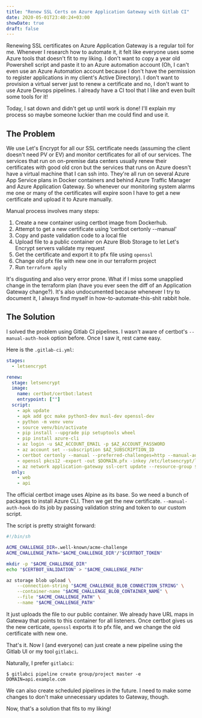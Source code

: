 ```yaml
---
title: "Renew SSL Certs on Azure Application Gateway with Gitlab CI"
date: 2020-05-01T23:40:24+03:00
showDate: true
draft: false
---
```


Renewing SSL certificates on Azure Application Gateway is a regular toil for
me. Whenever I research how to automate it, it felt like everyone uses some
Azure tools that doesn't fit to my liking. I don't want to copy a year old
Powershell script and paste it to an Azure automation account (Oh, I can't even
use an Azure Automation account because I don't have the permission to register
applications in my client's Active Directory). I don't want to provision a
virtual server just to renew a certificate and no, I don't want to use Azure
Devops pipelines. I already have a CI tool that I like and even built some
tools for it!

Today, I sat down and didn't get up until work is done! I'll explain my process so
maybe someone luckier than me could find and use it.

## The Problem

We use Let's Encrypt for all our SSL certificate needs (assuming the client
doesn't need PV or EV) and monitor certificates for all of our services. The
services that run on on-premise data centers usually renew their certificates
with good old cron but the services that runs on Azure doesn't have a virtual
machine that I can ssh into. They're all run on several Azure App Service plans
in Docker containers and behind Azure Traffic Manager and Azure Application
Gateway. So whenever our monitoring system alarms me one or many of the
certificates will expire soon I have to get a new certificate and upload it to
Azure manually.

Manual process involves many steps:

1. Create a new container using certbot image from Dockerhub.
2. Attempt to get a new certificate using ‘certbot certonly --manual'
3. Copy and paste validation code to a local file
4. Upload file to a public container on Azure Blob Storage to let Let's Encrypt servers validate my request
5. Get the certificate and export it to pfx file using `openssl`
7. Change old pfx file with new one in our terraform project
8. Run `terraform apply`

It's disgusting and also very error prone. What if I miss some unapplied change
in the terraform plan (have you ever seen the diff of an Application Gateway
change?). It's also undocumented because whenever I try to document it, I
always find myself in how-to-automate-this-shit rabbit hole.

## The Solution

I solved the problem using Gitlab CI pipelines. I wasn't aware of certbot's
`--manual-auth-hook` option before. Once I saw it, rest came easy.

Here is the `.gitlab-ci.yml`:

```yaml
stages:
  - letsencrypt

renew:
  stage: letsencrypt
  image:
    name: certbot/certbot:latest
    entrypoint: [""]
  script:
    - apk update
    - apk add gcc make python3-dev musl-dev openssl-dev
    - python -m venv venv
    - source venv/bin/activate
    - pip install --upgrade pip setuptools wheel
    - pip install azure-cli
    - az login -u $AZ_ACCOUNT_EMAIL -p $AZ_ACCOUNT_PASSWORD
    - az account set --subscription $AZ_SUBSCRIPTION_ID
    - certbot certonly --manual --preferred-challenges=http --manual-auth-hook letsencrypt/blob_acme_challenge.sh -d $DOMAIN -m $CERTBOT_CONTACT_EMAIL --agree-tos --non-interactive --manual-public-ip-logging-ok
    - openssl pkcs12 -export -out $DOMAIN.pfx -inkey /etc/letsencrypt/live/$DOMAIN/privkey.pem -in /etc/letsencrypt/live/$DOMAIN/cert.pem -certfile /etc/letsencrypt/live/$DOMAIN/chain.pem -password env:PFX_PASSWORD
    - az network application-gateway ssl-cert update --resource-group $AZ_RESOURCE_GROUP_NAME --gateway-name $AZ_APP_GATEWAY_NAME --name $DOMAIN --cert-file $DOMAIN.pfx --cert-password $PFX_PASSWORD
  only:
    - web
    - api
```

The official certbot image uses Alpine as its base. So we need a bunch of
packages to install Azure CLI. Then we get the new certificate.
`--manual-auth-hook` do its job by passing validation string and token to our
custom script.

The script is pretty straight forward:

```bash
#!/bin/sh

ACME_CHALLENGE_DIR=.well-known/acme-challenge
ACME_CHALLENGE_PATH="$ACME_CHALLENGE_DIR"/"$CERTBOT_TOKEN"

mkdir -p "$ACME_CHALLENGE_DIR"
echo "$CERTBOT_VALIDATION" > "$ACME_CHALLENGE_PATH"

az storage blob upload \
    --connection-string "$ACME_CHALLENGE_BLOB_CONNECTION_STRING" \
    --container-name "$ACME_CHALLENGE_BLOB_CONTAINER_NAME" \
    --file "$ACME_CHALLENGE_PATH" \
    --name "$ACME_CHALLENGE_PATH"
```

It just uploads the file to our public container. We already have URL maps in
Gateway that points to this container for all listeners. Once certbot gives us
the new certicate, `openssl` exports it to pfx file, and we change the old
certificate with new one.

That's it. Now I (and everyone) can just create a new pipeline using the Gitlab
UI or my tool `gitlabci`.

Naturally, I prefer `gitlabci`:

```
$ gitlabci pipeline create group/project master -e DOMAIN=api.example.com
````

We can also create scheduled pipelines in the future. I need to make some
changes to don't make unnecessary updates to Gateway, though.

Now, that's a solution that fits to my liking!

